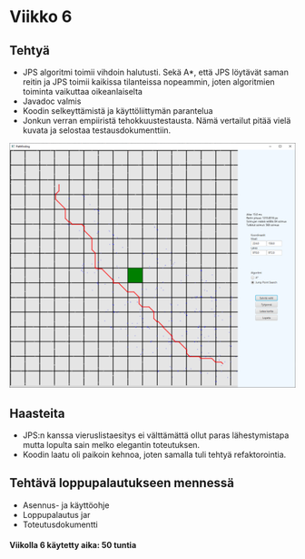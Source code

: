 # Viikko 6

## Tehtyä
- JPS algoritmi toimii vihdoin halutusti. Sekä A*, että JPS löytävät saman reitin ja JPS toimii kaikissa tilanteissa nopeammin, joten algoritmien toiminta vaikuttaa oikeanlaiselta
- Javadoc valmis
- Koodin selkeyttämistä ja käyttöliittymän parantelua
- Jonkun verran empiiristä tehokkuustestausta. Nämä vertailut pitää vielä kuvata ja selostaa testausdokumenttiin.

![Viikko6 edistyminen](https://github.com/hoffrenm/reitinhaku/blob/master/dokumentaatio/images/img3.PNG)

## Haasteita
- JPS:n kanssa vieruslistaesitys ei välttämättä ollut paras lähestymistapa mutta lopulta sain melko elegantin toteutuksen.
- Koodin laatu oli paikoin kehnoa, joten samalla tuli tehtyä refaktorointia.

## Tehtävä loppupalautukseen mennessä
- Asennus- ja käyttöohje
- Loppupalautus jar
- Toteutusdokumentti

#### Viikolla 6 käytetty aika: 50 tuntia
